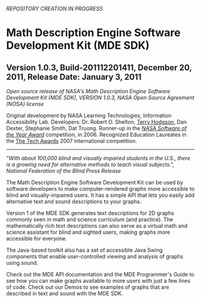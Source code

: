 <em>REPOSITORY CREATION IN PROGRESS</em>

<h1>Math Description Engine Software Development Kit (MDE SDK)</h1>
<h2>Version 1.0.3, Build-201112201411, December 20, 2011, Release Date: January 3, 2011</h2>

<em>Open source release of NASA's Math Description Engine Software Development Kit (MDE SDK), VERSION 1.0.3, NASA Open Source Agreement (NOSA) license</em>

Original development by NASA Learning Technologies, Information Accessibility Lab. Developers: Dr. Robert O. Shelton, [Terry Hodgson](https://www.linkedin.com/in/terryrhodgson/), Dan Dexter, Stephanie Smith, Dat Truong.  Runner-up in the <em>[NASA Software of the Year Award](https://ott.jpl.nasa.gov/award-program#:~:text=NASA%20Software%20of%20the%20Year%20(SOY)%20Competition&text=The%20prestigious%20SOY%20is%20designed,the%20NASA%20Chief%20Information%20Officer)</em> competition, in 2006.  Recognized Education Laureates in the [The Tech Awards](https://www.thetech.org/tech-global-good) 2007 international competition.

<hr>

<em>"With about 100,000 blind and visually impaired students in the U.S., there is a growing need for alternative methods to teach visual subjects.", National Federation of the Blind Press Release</em>

The Math Description Engine Software Development Kit can be used by software developers to make computer-rendered graphs more accessible to blind and visually-impaired users. It has a simple API that lets you easily add alternative text and sound descriptions to your graphs.

Version 1 of the MDE SDK generates text descriptions for 2D graphs commonly seen in math and science curriculum (and practice). The mathematically rich text descriptions can also serve as a virtual math and science assistant for blind and sighted users, making graphs more accessible for everyone.

The Java-based toolkit also has a set of accessible Java Swing components that enable user-controlled viewing and analysis of graphs using sound.

Check out the MDE API documentation and the MDE Programmer's Guide to see how you can make graphs available to more users with just a few lines of code. Check out our Demos to see examples of graphs that are described in text and sound with the MDE SDK.
